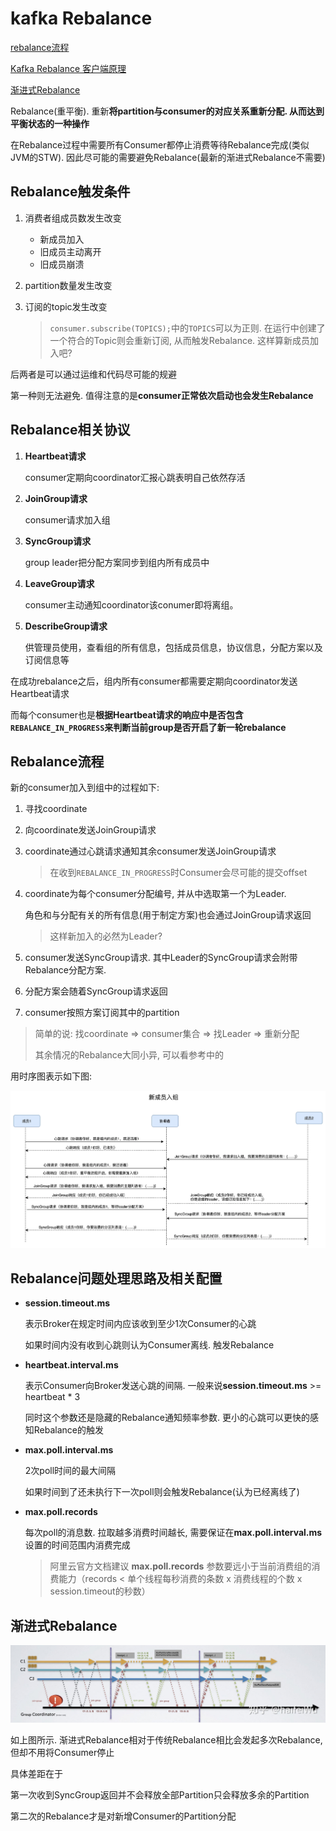 # kafka Rebalance

[rebalance流程](https://www.cnblogs.com/chanshuyi/p/kafka_rebalance_quick_guide.html)

[Kafka Rebalance 客户端原理](https://zhmin.github.io/2019/03/18/kafka-consumer-coordinator/)

[渐进式Rebalance](https://zhuanlan.zhihu.com/p/98770059)

Rebalance(重平衡). 重新**将partition与consumer的对应关系重新分配. 从而达到平衡状态的一种操作**

在Rebalance过程中需要所有Consumer都停止消费等待Rebalance完成(类似JVM的STW). 因此尽可能的需要避免Rebalance(最新的渐进式Rebalance不需要)



## Rebalance触发条件

1.   消费者组成员数发生改变

     *   新成员加入
     *   旧成员主动离开
     *   旧成员崩溃

2.   partition数量发生改变

3.   订阅的topic发生改变

     >   `consumer.subscribe(TOPICS);`中的`TOPICS`可以为正则. 在运行中创建了一个符合的Topic则会重新订阅, 从而触发Rebalance.  这样算新成员加入吧?

后两者是可以通过运维和代码尽可能的规避

第一种则无法避免. 值得注意的是**consumer正常依次启动也会发生Rebalance**



## Rebalance相关协议

1.   **Heartbeat请求**

     consumer定期向coordinator汇报心跳表明自己依然存活

2.   **JoinGroup请求**

     consumer请求加入组

3.   **SyncGroup请求**

     group leader把分配方案同步到组内所有成员中

4.   **LeaveGroup请求**

     consumer主动通知coordinator该conumer即将离组。

5.   **DescribeGroup请求**

     供管理员使用，查看组的所有信息，包括成员信息，协议信息，分配方案以及订阅信息等

在成功rebalance之后，组内所有consumer都需要定期向coordinator发送Heartbeat请求

而每个consumer也是**根据Heartbeat请求的响应中是否包含`REBALANCE_IN_PROGRESS`来判断当前group是否开启了新一轮rebalance**



## Rebalance流程

新的consumer加入到组中的过程如下: 

1.   寻找coordinate

2.   向coordinate发送JoinGroup请求

3.   coordinate通过心跳请求通知其余consumer发送JoinGroup请求

     >   在收到`REBALANCE_IN_PROGRESS`时Consumer会尽可能的提交offset

4.   coordinate为每个consumer分配编号, 并从中选取第一个为Leader. 

     角色和与分配有关的所有信息(用于制定方案)也会通过JoinGroup请求返回

     >   这样新加入的必然为Leader?

5.   consumer发送SyncGroup请求. 其中Leader的SyncGroup请求会附带Rebalance分配方案. 

6.   分配方案会随着SyncGroup请求返回

7.   consumer按照方案订阅其中的partition

>   简单的说: 找coordinate => consumer集合 => 找Leader => 重新分配
>
>   其余情况的Rebalance大同小异, 可以看参考中的

用时序图表示如下图: 

![Rebalance新成员入组时序图](Rebalance.assets/Rebalance%E6%96%B0%E6%88%90%E5%91%98%E5%85%A5%E7%BB%84%E6%97%B6%E5%BA%8F%E5%9B%BE.webp)



## Rebalance问题处理思路及相关配置

-   **session.timeout.ms**

    表示Broker在规定时间内应该收到至少1次Consumer的心跳

    如果时间内没有收到心跳则认为Consumer离线. 触发Rebalance

-   **heartbeat.interval.ms**

    表示Consumer向Broker发送心跳的间隔. 一般来说**session.timeout.ms** >= heartbeat * 3

    同时这个参数还是隐藏的Rebalance通知频率参数. 更小的心跳可以更快的感知Rebalance的触发

-   **max.poll.interval.ms**

    2次poll时间的最大间隔

    如果时间到了还未执行下一次poll则会触发Rebalance(认为已经离线了)

-   **max.poll.records**

    每次poll的消息数. 拉取越多消费时间越长, 需要保证在**max.poll.interval.ms**设置的时间范围内消费完成

    >   阿里云官方文档建议 **max.poll.records** 参数要远小于当前消费组的消费能力（records < 单个线程每秒消费的条数 x 消费线程的个数 x session.timeout的秒数）




## 渐进式Rebalance

![渐进式Rebalance协议](Rebalance.assets/%E6%B8%90%E8%BF%9B%E5%BC%8FRebalance%E5%8D%8F%E8%AE%AE.jpg)

如上图所示. 渐进式Rebalance相对于传统Rebalance相比会发起多次Rebalance, 但却不用将Consumer停止

具体差距在于

第一次收到SyncGroup返回并不会释放全部Partition只会释放多余的Partition

第二次的Rebalance才是对新增Consumer的Partition分配

